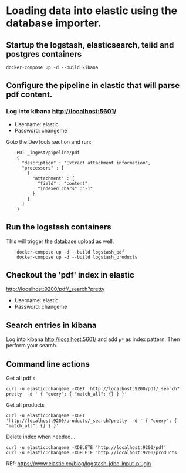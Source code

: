 # Loading data into elastic using the database importer.

## Startup the logstash, elasticsearch, teiid and postgres containers
 	docker-compose up -d --build kibana

## Configure the pipeline in elastic that will parse pdf content. 
### Log into kibana <http://localhost:5601/> 
* Username: elastic
* Password: changeme

Goto the DevTools section and run:

		PUT _ingest/pipeline/pdf
		{
		  "description" : "Extract attachment information",
		  "processors" : [
		    {
		      "attachment" : {
		        "field" : "content",
		        "indexed_chars" :"-1"
		      }
		    }
		  ]
		}

## Run the logstash containers
This will trigger the database upload as well.

		docker-compose up -d --build logstash_pdf
		docker-compose up -d --build logstash_products

## Checkout the 'pdf' index in elastic
<http://localhost:9200/pdf/_search?pretty>

* Username: elastic
* Password: changeme

## Search entries in kibana
Log into kibana <http://localhost:5601/>  and add `p*` as index pattern. Then perform your search.

## Command line actions
	
Get all pdf's

	curl -u elastic:changeme -XGET 'http://localhost:9200/pdf/_search?pretty' -d ' { "query": { "match_all": {} } }'

Get all products

	curl -u elastic:changeme -XGET 'http://localhost:9200/products/_search?pretty' -d ' { "query": { "match_all": {} } }'

Delete index when needed...

	curl -u elastic:changeme -XDELETE 'http://localhost:9200/pdf' 
	curl -u elastic:changeme -XDELETE 'http://localhost:9200/products' 




REf:
<https://www.elastic.co/blog/logstash-jdbc-input-plugin>

